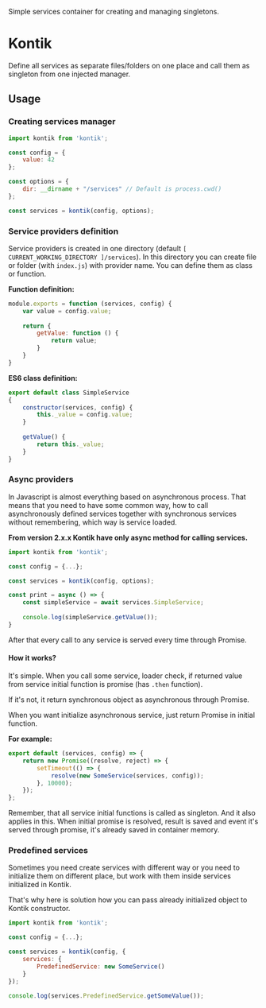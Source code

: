 Simple services container for creating and managing singletons.

# Kontik

Define all services as separate files/folders on one place and call them as singleton from one injected manager.

## Usage

### Creating services manager

```javascript
import kontik from 'kontik';

const config = {
    value: 42
};

const options = {
    dir: __dirname + "/services" // Default is process.cwd()
};

const services = kontik(config, options);
```

### Service providers definition

Service providers is created in one directory (default `[ CURRENT_WORKING_DIRECTORY ]/services`).
In this directory you can create file or folder (with `index.js`) with provider name.
You can define them as class or function.

__Function definition:__

```javascript
module.exports = function (services, config) {
    var value = config.value;
    
    return {
        getValue: function () {
            return value;
        }
    }
}
```

__ES6 class definition:__

```javascript
export default class SimpleService
{
    constructor(services, config) {
        this._value = config.value;
    }
    
    getValue() {
        return this._value;
    }
}
```

### Async providers

In Javascript is almost everything based on asynchronous process. That means that you need to have some common way, 
how to call asynchronously defined services together with synchronous services without remembering,
which way is service loaded.

__From version 2.x.x Kontik have only async method for calling services.__

```javascript
import kontik from 'kontik';

const config = {...};

const services = kontik(config, options);

const print = async () => {
    const simpleService = await services.SimpleService;
    
    console.log(simpleService.getValue());
}
```

After that every call to any service is served every time through Promise.   

#### How it works?

It's simple. When you call some service, loader check, if returned value from service initial function is promise
(has `.then` function).

If it's not, it return synchronous object as asynchronous through Promise.

When you want initialize asynchronous service, just return Promise in initial function.

__For example:__

```javascript
export default (services, config) => {
    return new Promise((resolve, reject) => {
        setTimeout(() => {
            resolve(new SomeService(services, config));
        }, 10000);
    });
};
```

Remember, that all service initial functions is called as singleton. And it also applies in this. When initial promise
is resolved, result is saved and event it's served through promise, it's already saved in container memory.

### Predefined services

Sometimes you need create services with different way or you need to initialize them on different place, but work
with them inside services initialized in Kontik.

That's why here is solution how you can pass already initialized object to Kontik constructor.

```javascript
import kontik from 'kontik';

const config = {...};

const services = kontik(config, {
    services: {
        PredefinedService: new SomeService()
    }
});

console.log(services.PredefinedService.getSomeValue());
```

